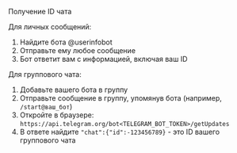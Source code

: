 
 Получение ID чата

Для личных сообщений:
1. Найдите бота @userinfobot
2. Отправьте ему любое сообщение
3. Бот ответит вам с информацией, включая ваш ID

 Для группового чата:
1. Добавьте вашего бота в группу
2. Отправьте сообщение в группу, упомянув бота (например, `/start@ваш_бот`)
3. Откройте в браузере: `https://api.telegram.org/bot<TELEGRAM_BOT_TOKEN>/getUpdates`
4. В ответе найдите `"chat":{"id":-123456789}` - это ID вашего группового чата
